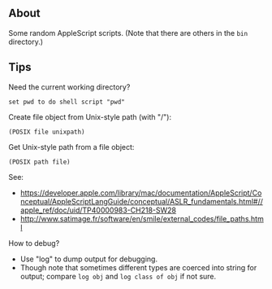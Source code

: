 ## About

Some random AppleScript scripts. (Note that there are others in the `bin` directory.)

## Tips

Need the current working directory?

```
set pwd to do shell script "pwd"
```

Create file object from Unix-style path (with "/"):

```
(POSIX file unixpath)
```

Get Unix-style path from a file object:

```
(POSIX path file)
```

See:

* <https://developer.apple.com/library/mac/documentation/AppleScript/Conceptual/AppleScriptLangGuide/conceptual/ASLR_fundamentals.html#//apple_ref/doc/uid/TP40000983-CH218-SW28>
* <http://www.satimage.fr/software/en/smile/external_codes/file_paths.html>

How to debug?

* Use "log" to dump output for debugging.
* Though note that sometimes different types are coerced into string
for output; compare `log obj` and `log class of obj` if not sure.
